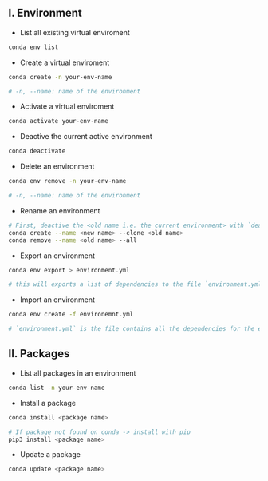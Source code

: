 ## **I. Environment**
- List all existing virtual enviroment
```bash
conda env list
```

- Create a virtual enviroment
```bash
conda create -n your-env-name

# -n, --name: name of the environment
```

- Activate a virtual enviroment
```bash
conda activate your-env-name
```

- Deactive the current active environment
```bash
conda deactivate
```

- Delete an environment
```bash
conda env remove -n your-env-name

# -n, --name: name of the environment
```

- Rename an environment
```bash
# First, deactive the <old name i.e. the current environment> with `deactivate`
conda create --name <new name> --clone <old name>
conda remove --name <old name> --all
```

- Export an environment
```bash
conda env export > environment.yml

# this will exports a list of dependencies to the file `environment.yml`
```

- Import an environment
```bash
conda env create -f environemnt.yml

# `environment.yml` is the file contains all the dependencies for the environment
```

## **II. Packages**
- List all packages in an environment
```bash
conda list -n your-env-name
```

- Install a package
```bash
conda install <package name>

# If package not found on conda -> install with pip
pip3 install <package name>
```

- Update a package
```bash
conda update <package name>
```